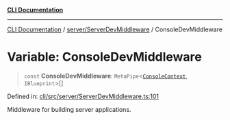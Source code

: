 [**CLI Documentation**](../../../README.md)

***

[CLI Documentation](../../../README.md) / [server/ServerDevMiddleware](../README.md) / ConsoleDevMiddleware

# Variable: ConsoleDevMiddleware

> `const` **ConsoleDevMiddleware**: `MetaPipe`\<[`ConsoleContext`](../../../declarations/interfaces/ConsoleContext.md), `IBlueprint`\>[]

Defined in: [cli/src/server/ServerDevMiddleware.ts:101](https://github.com/stonemjs/cli/blob/df49bf1f270a78a61946870e36ae0b10d02482b3/src/server/ServerDevMiddleware.ts#L101)

Middleware for building server applications.
